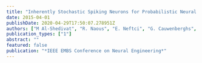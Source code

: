```yaml
---
title: "Inherently Stochastic Spiking Neurons for Probabilistic Neural Computation"
date: 2015-04-01
publishDate: 2020-04-29T17:50:07.278951Z
authors: ["M Al-Shedivat", "R. Naous", "E. Neftci", "G. Cauwenberghs", "K.N. Salama"]
publication_types: ["1"]
abstract: ""
featured: false
publication: "*IEEE EMBS Conference on Neural Engineering*"
---
```


